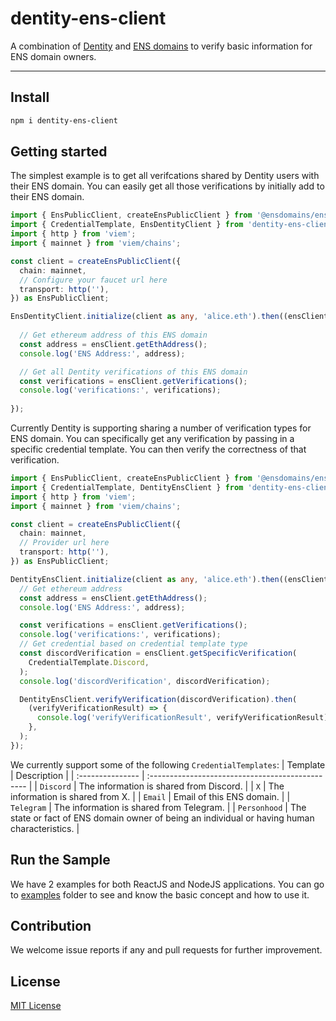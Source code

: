 # dentity-ens-client

A combination of [Dentity](https://dentity.com)  and [ENS domains](https://ens.domains) to verify basic information for ENS domain owners.

---

## Install

``` sh
npm i dentity-ens-client
```

## Getting started

The simplest example is to get all verifcations shared by Dentity users with their ENS domain. You can easily get all those verifications by initially add to their ENS domain.
``` ts
import { EnsPublicClient, createEnsPublicClient } from '@ensdomains/ensjs';
import { CredentialTemplate, EnsDentityClient } from 'dentity-ens-client';
import { http } from 'viem';
import { mainnet } from 'viem/chains';

const client = createEnsPublicClient({
  chain: mainnet,
  // Configure your faucet url here
  transport: http(''),
}) as EnsPublicClient;

EnsDentityClient.initialize(client as any, 'alice.eth').then((ensClient) => {
  
  // Get ethereum address of this ENS domain 
  const address = ensClient.getEthAddress();
  console.log('ENS Address:', address);

  // Get all Dentity verifications of this ENS domain
  const verifications = ensClient.getVerifications();
  console.log('verifications:', verifications);
  
});
```
Currently Dentity is supporting sharing a number of verification types for ENS domain. You can specifically get any verification by passing in a specific credential template. You can then verify the correctness of that verification.
``` ts
import { EnsPublicClient, createEnsPublicClient } from '@ensdomains/ensjs';
import { CredentialTemplate, DentityEnsClient } from 'dentity-ens-client';
import { http } from 'viem';
import { mainnet } from 'viem/chains';

const client = createEnsPublicClient({
  chain: mainnet,
  // Provider url here
  transport: http(''),
}) as EnsPublicClient;

DentityEnsClient.initialize(client as any, 'alice.eth').then((ensClient) => {
  // Get ethereum address
  const address = ensClient.getEthAddress();
  console.log('ENS Address:', address);

  const verifications = ensClient.getVerifications();
  console.log('verifications:', verifications);
  // Get credential based on credential template type
  const discordVerification = ensClient.getSpecificVerification(
    CredentialTemplate.Discord,
  );
  console.log('discordVerification', discordVerification);

  DentityEnsClient.verifyVerification(discordVerification).then(
    (verifyVerificationResult) => {
      console.log('verifyVerificationResult', verifyVerificationResult);
    },
  );
});
```
We currently support some of the following `CredentialTemplates`:
| Template         | Description                                      |
| :--------------- | :----------------------------------------------- |
| `Discord`        | The information is shared from Discord.          |
| `X`              | The information is shared from X.                |
| `Email`          | Email of this ENS domain.                        |
| `Telegram`       | The information is shared from Telegram.         |
| `Personhood`     | The state or fact of ENS domain owner of being an individual or having human characteristics.  |

## Run the Sample
We have 2 examples for both ReactJS and NodeJS applications. You can go to [examples](/examples/) folder to see and know the basic concept and how to use it.


## Contribution
We welcome issue reports if any and pull requests for further improvement.

## License
[MIT License](/LICENSE)


